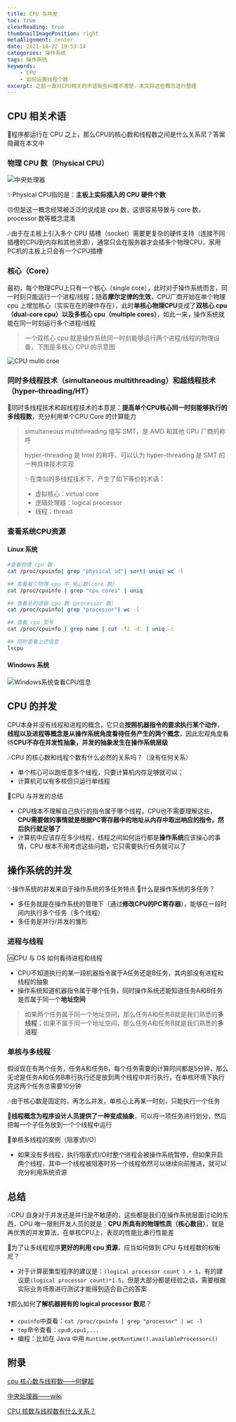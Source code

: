 ```yaml
---
title: CPU 与并发
toc: true
clearReading: true
thumbnailImagePosition: right
metaAlignment: center
date: 2021-10-22 19:53:14
categories: 操作系统
tags: 操作系统
keywords: 
    - CPU
    - 如何设置线程个数
excerpt: 之前一直对CPU相关的术语有些纠缠不清楚，本文将这些概念进行整理
---
```

<!-- toc -->
## CPU 相关术语

:thinking:程序都运行在 CPU 之上，那么CPU的核心数和线程数之间是什么关系尼？答案隐藏在本文中

### 物理 CPU 数（Physical CPU）

![中央处理器](https://gitee.com/mingchaohu/blog-image/raw/master/image/1200px-Intel_Core_I7-920_Boxed_-_14.JPG)

:sparkles:Physical CPU指的是：**主板上实际插入的 CPU 硬件个数**

:persevere:但是这一概念经常被泛泛的说成是 cpu 数，这很容易导致与 core 数，processor 数等概念混淆

:notes:由于在主板上引入多个 CPU 插槽（socket）需要更复杂的硬件支持（连接不同插槽的CPU到内存和其他资源），通常只会在服务器才会插多个物理CPU，家用PC机的主板上只会有一个CPU插槽

### 核心（Core）

最初，每个物理CPU上只有一个核心（single core），此时对于操作系统而言，同一时刻只能运行一个进程/线程；随着**摩尔定律的生效**，CPU厂商开始在单个物理 cpu 上增加核心（实实在在的硬件存在），此时**单核心物理CPU**变成了**双核心 cpu（dual-core cpu）**以及**多核心 cpu（multiple cores）**，如此一来，操作系统就能在同一时刻运行多个进程/线程

> 一个双核心 cpu 就是操作系统同一时刻能够运行两个进程/线程的物理设备，下图是多核心 CPU 的示意图

![CPU muliti croe ](https://gitee.com/mingchaohu/blog-image/raw/master/image/v2-e898e919d0061b49ac2fe8ac0ad190ec_720w.jpg)

### 同时多线程技术（simultaneous multithreading）和超线程技术（hyper–threading/HT）

:dart:同时多线程技术和超线程技术的本意是：**提高单个CPU核心同一时刻能够执行的多线程数**，充分利用单个CPU Core 的计算能力

> simultaneous multithreading 缩写 SMT，是 AMD 和其他 CPU 厂商的称呼
>
> hyper–threading 是 Intel 的称呼，可以认为 hyper–threading 是 SMT 的一种具体技术实现
>
> :sparkles:在类似的多线程技术下，产生了如下等价的术语：
>
> - 虚拟核心：virtual core
> - 逻辑处理器：logical processor
> - 线程：thread

### 查看系统CPU资源

#### Linux 系统

```bash
#查看物理 cpu 数
cat /proc/cpuinfo| grep "physical id"| sort| uniq| wc -l

## 查看每个物理 cpu 中 核心数(core 数)
cat /proc/cpuinfo | grep "cpu cores" | uniq

## 查看总的逻辑 cpu 数（processor 数）
cat /proc/cpuinfo| grep "processor"| wc -l

## 查看 cpu 型号
cat /proc/cpuinfo | grep name | cut -f2 -d: | uniq -c

## 同时查看上述信息
lscpu
```

#### Windows 系统

![Windows系统查看CPU信息](https://gitee.com/mingchaohu/blog-image/raw/master/image/image-20211017124212223.png)

## CPU 的并发

CPU本身并没有线程和进程的概念，它只会**按照机器指令的要求执行某个动作**，**线程以及进程等概念是从操作系统角度看待任务产生的两个概念**，因此宏观角度看待**CPU不存在并发性抽象，并发的抽象发生在操作系统层级**

:notes:CPU 的核心数和线程个数有什么必然的关系吗？（没有任何关系）

- 单个核心可以跑任意多个线程，只要计算机内存足够就可以；
- 计算机可以有多核但只运行单线程

:notebook:CPU 与并发的总结

- CPU根本不理解自己执行的指令属于哪个线程，CPU也不需要理解这些，**CPU需要做的事情就是根据PC寄存器中的地址从内存中取出响应的指令，然后执行就足够了**
- 计算机中应该存在多少线程，线程之间如何运行都是**操作系统**应该操心的事情，CPU 根本不用考虑这些问题，它只需要执行任务就可以了

## 操作系统的并发

:sparkles:操作系统的并发来自于操作系统的多任务特点
:thinking:什么是操作系统的多任务？

- 多任务就是在操作系统的管理下（通过**修改CPU的PC寄存器**），能够在一段时间内执行多个任务（多个线程）
- 多任务是并行/并发的雏形

### 进程与线程

:vs:CPU 与 OS 如何看待进程和线程

- CPU不知道执行的某一段机器指令属于A任务还是B任务，其内部没有进程和线程的抽象
- 操作系统知道机器指令属于哪个任务，同时操作系统还能知道任务A和B任务是否属于同一个**地址空间**

> 如果两个任务属于同一个地址空间，那么任务A和任务B就是我们熟悉的**多线程**；如果不属于同一个地址空间，那么任务A和任务B就是我们熟悉的**多进程**

### 单核与多线程

假设现在有两个任务，任务A和任务B，每个任务需要的计算时间都是5分钟，那么无论是任务A和任务B串行执行还是放到两个线程中并行执行，在单核环境下执行完这两个任务总需要10分钟

:notes:由于核心数是固定的，再怎么并发，单核心上再某一时刻，只能执行一个任务

:older_man:**线程概念为程序设计人员提供了一种变成抽象**，可以将一项任务进行划分，然后把每一个子任务放到一个个线程中运行

:book:单核多线程的案例（阻塞式I/O）

- 如果没有多线程，执行阻塞式I/O时整个进程会被操作系统暂停，但如果开启两个线程，其中一个线程被阻塞时另一个线程依然可以继续向前推进，就可以充分利用系统资源

## 总结

:notes:CPU 自身对于并发还是并行是不敏感的，这些都是我们在操作系统层面讨论的东西，CPU 唯一限制开发人员的就是：**CPU 所具有的物理性质（核心数目）**，就是再优秀的并发算法，在单核CPU上，表现的性能比串行性能差

:thinking:为了让多线程程序**更好的利用 cpu 资源**，应当如何做到 CPU 与线程数的权衡尼？

- 对于计算密集型程序的建议是：`(logical processor count ) + 1`，有的建议是`(logical processor count)*1.5`，但是大部分都是经验之谈，需要根据实际业务场景进行测试才能得到适合自己的答案

:question:那么如何**了解机器拥有的 logical processor 数尼**？

- `cpuinfo`中查看：`cat /proc/cpuinfo | grep "processor" | wc -l`
- `top`命令查看：`cpu0,cpu1,...`
- 编程：比如在 Java 中用 `Runtime.getRuntime().availableProcessors()`

## 附录

[cpu 核心数与线程数——何健超](https://zhuanlan.zhihu.com/p/86855590)

[中央处理器——wiki](https://zh.wikipedia.org/wiki/%E4%B8%AD%E5%A4%AE%E5%A4%84%E7%90%86%E5%99%A8)

[CPU 核数与线程数有什么关系？](https://mp.weixin.qq.com/s?__biz=Mzg4OTYzODM4Mw==&amp;mid=2247485900&amp;idx=1&amp;sn=36e943eb6fe9baaf9cce64b2295136c8&amp;chksm=cfe9954cf89e1c5a83073f70e832d953e487781dbfe9c7cb55c5db241c80791bfc570e27daa8&token=985761181&lang=zh_CN#rd)

